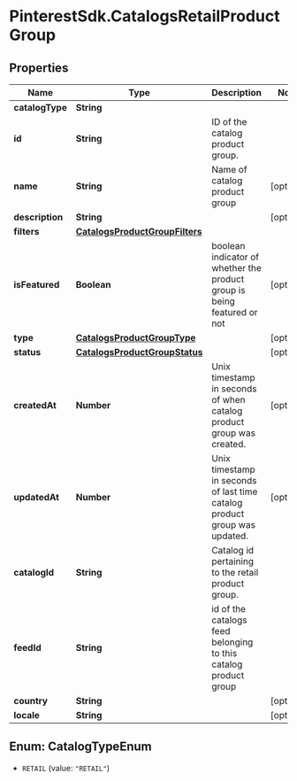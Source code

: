 # PinterestSdk.CatalogsRetailProductGroup

## Properties

Name | Type | Description | Notes
------------ | ------------- | ------------- | -------------
**catalogType** | **String** |  | 
**id** | **String** | ID of the catalog product group. | 
**name** | **String** | Name of catalog product group | [optional] 
**description** | **String** |  | [optional] 
**filters** | [**CatalogsProductGroupFilters**](CatalogsProductGroupFilters.md) |  | 
**isFeatured** | **Boolean** | boolean indicator of whether the product group is being featured or not | [optional] 
**type** | [**CatalogsProductGroupType**](CatalogsProductGroupType.md) |  | [optional] 
**status** | [**CatalogsProductGroupStatus**](CatalogsProductGroupStatus.md) |  | [optional] 
**createdAt** | **Number** | Unix timestamp in seconds of when catalog product group was created. | [optional] 
**updatedAt** | **Number** | Unix timestamp in seconds of last time catalog product group was updated. | [optional] 
**catalogId** | **String** | Catalog id pertaining to the retail product group. | 
**feedId** | **String** | id of the catalogs feed belonging to this catalog product group | 
**country** | **String** |  | [optional] 
**locale** | **String** |  | [optional] 



## Enum: CatalogTypeEnum


* `RETAIL` (value: `"RETAIL"`)




